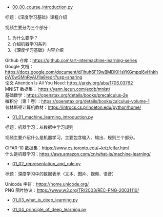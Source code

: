 * [00_00_course_introduction.py](deep_learning/00_00_course_introduction.py)

标题：《深度学习基础》课程介绍

视频主要分为三个部分：

1. 为什么要学？
2. 介绍机器学习系列
3. 《深度学习基础》内容介绍

Github 仓库：https://github.com/art-inte/machine-learning-series  
Google 文档：https://docs.google.com/document/d/1huh6F19wBMDKIHsYKGmpql6vHhkhpW0wSMnRyAU1la8/edit?usp=sharing  
论文 Attention Is All You Need: https://arxiv.org/abs/1706.03762  
MNIST 数据集： https://yann.lecun.com/exdb/mnist/  
基础数学：https://openstax.org/details/books/precalculus-2e  
微积分（第 1 卷）：https://openstax.org/details/books/calculus-volume-1  
普林斯顿计算机教材：https://introcs.cs.princeton.edu/python/home/  


* [01_01_machine_learning_introduction.py](deep_learning/01_01_machine_learning_introduction.py)

标题：机器学习：从数据中学习规则

视频主要介绍什么是机器学习，主要包含输入、输出、规则三个部分。

CIFAR-10 数据集：https://www.cs.toronto.edu/~kriz/cifar.html  
什么是机器学习：https://aws.amazon.com/cn/what-is/machine-learning/  

* [01_02_representation_and_rule.py](deep_learning/01_02_representation_and_rule.py)

标题：深度学习中的数据表示（文本、图片、视频、语音）

Unicode 字符：https://home.unicode.org/  
PNG 图片协议：https://www.w3.org/TR/2003/REC-PNG-20031110/  

* [01_03_what_is_deep_learning.py](deep_learning/01_03_what_is_deep_learning.py)

* [01_04_principle_of_deep_learning.py](deep_learning/01_04_principle_of_deep_learning.py)
